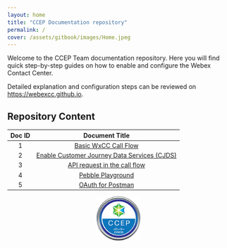 ```yaml
---
layout: home
title: "CCEP Documentation repository"
permalink: /
cover: /assets/gitbook/images/Home.jpeg
---
```


Welcome to the CCEP Team documentation repository. Here you will find quick step-by-step guides on how to enable and configure the Webex Contact Center.

Detailed explanation and configuration steps can be reviewed on <https://webexcc.github.io>.

## Repository Content

| Doc ID |                       Document Title                        |
| :----: | :---------------------------------------------------------: |
|   1    |          [Basic WxCC Call Flow](/pages/BasicFlow/)          |
|   2    | [Enable Customer Journey Data Services (CJDS)](/pages/JDS/) |
|   3    |       [API request in the call flow](/pages/APIflow)        |
|   4    |             [Pebble Playground](/pages/Pebble)              |
|   5    |              [OAuth for Postman](/pages/Oauth)              |

<center><img src="/assets/gitbook/images/ccep.png" width="100"></center>
